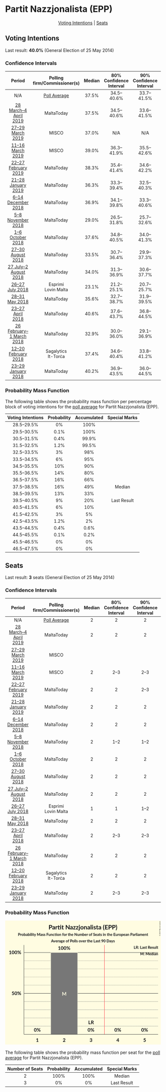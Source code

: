 # Partit Nazzjonalista (EPP)

<p align="center"><a href="#voting-intentions">Voting Intentions</a> | <a href="#seats">Seats</a></p>

## Voting Intentions

Last result: **40.0%** (General Election of 25 May 2014)

### Confidence Intervals

| Period     | Polling firm/Commissioner(s) | Median | 80% Confidence Interval | 90% Confidence Interval | 95% Confidence Interval | 99% Confidence Interval |
|:----------:|:----------------:|:-----------:|:-----------------------:|:-----------------------:|:-----------------------:|:-----------------------:|
| N/A | [Poll Average](average.html) | 37.5% | 34.5–40.6% | 33.7–41.5% | 32.9–42.2% | 31.5–43.8% |
| [28 March–4 April 2019](2019-04-04-MaltaToday.html) | MaltaToday | 37.5% | 34.5–40.6% | 33.6–41.5% | 32.9–42.2% | 31.5–43.8% |
| [27–29 March 2019](2019-03-29-MISCO.html) | MISCO | 37.0% | N/A | N/A | N/A | N/A |
| [11–16 March 2019](2019-03-16-MISCO.html) | MISCO | 39.0% | 36.3–41.9% | 35.5–42.6% | 34.8–43.3% | 33.5–44.7% |
| [22–27 February 2019](2019-02-27-MaltaToday.html) | MaltaToday | 38.3% | 35.4–41.4% | 34.6–42.2% | 33.9–43.0% | 32.5–44.4% |
| [21–28 January 2019](2019-01-28-MaltaToday.html) | MaltaToday | 36.3% | 33.3–39.4% | 32.5–40.3% | 31.8–41.1% | 30.4–42.6% |
| [6–14 December 2018](2018-12-14-MaltaToday.html) | MaltaToday | 36.9% | 34.1–39.8% | 33.3–40.6% | 32.6–41.3% | 31.4–42.7% |
| [5–8 November 2018](2018-11-08-MaltaToday.html) | MaltaToday | 29.0% | 26.5–31.8% | 25.7–32.6% | 25.1–33.2% | 23.9–34.6% |
| [1–6 October 2018](2018-10-06-MaltaToday.html) | MaltaToday | 37.6% | 34.8–40.5% | 34.0–41.3% | 33.3–42.1% | 32.0–43.5% |
| [27–30 August 2018](2018-08-30-MaltaToday.html) | MaltaToday | 33.5% | 30.7–36.4% | 29.9–37.3% | 29.3–38.0% | 28.0–39.4% |
| [27 July–2 August 2018](2018-08-02-MaltaToday.html) | MaltaToday | 34.0% | 31.3–36.9% | 30.6–37.7% | 29.9–38.4% | 28.7–39.8% |
| [26–27 July 2018](2018-07-27-Esprimi.html) | Esprimi <br> Lovin Malta | 23.1% | 21.2–25.1% | 20.7–25.7% | 20.3–26.2% | 19.4–27.1% |
| [28–31 May 2018](2018-05-31-MaltaToday.html) | MaltaToday | 35.6% | 32.7–38.7% | 31.9–39.5% | 31.2–40.3% | 29.8–41.7% |
| [23–27 April 2018](2018-04-27-MaltaToday.html) | MaltaToday | 40.6% | 37.6–43.7% | 36.8–44.5% | 36.1–45.3% | 34.7–46.7% |
| [26 February–1 March 2018](2018-03-01-MaltaToday.html) | MaltaToday | 32.9% | 30.0–36.0% | 29.1–36.9% | 28.4–37.7% | 27.1–39.2% |
| [12–20 February 2018](2018-02-20-Sagalytics.html) | Sagalytics <br> It-Torċa | 37.4% | 34.6–40.4% | 33.8–41.2% | 33.2–41.9% | 31.8–43.4% |
| [23–29 January 2018](2018-01-29-MaltaToday.html) | MaltaToday | 40.2% | 36.9–43.5% | 36.0–44.5% | 35.2–45.3% | 33.7–46.9% |

### Probability Mass Function

The following table shows the probability mass function per percentage block of voting intentions for the [poll average](average.html) for Partit Nazzjonalista (EPP).

| Voting Intentions | Probability | Accumulated | Special Marks |
|:-----------------:|:-----------:|:-----------:|:-------------:|
| 28.5–29.5% | 0% | 100% |  |
| 29.5–30.5% | 0.1% | 100% |  |
| 30.5–31.5% | 0.4% | 99.9% |  |
| 31.5–32.5% | 1.2% | 99.5% |  |
| 32.5–33.5% | 3% | 98% |  |
| 33.5–34.5% | 6% | 95% |  |
| 34.5–35.5% | 10% | 90% |  |
| 35.5–36.5% | 14% | 80% |  |
| 36.5–37.5% | 16% | 66% |  |
| 37.5–38.5% | 16% | 49% | Median |
| 38.5–39.5% | 13% | 33% |  |
| 39.5–40.5% | 9% | 20% | Last Result |
| 40.5–41.5% | 6% | 10% |  |
| 41.5–42.5% | 3% | 5% |  |
| 42.5–43.5% | 1.2% | 2% |  |
| 43.5–44.5% | 0.4% | 0.6% |  |
| 44.5–45.5% | 0.1% | 0.2% |  |
| 45.5–46.5% | 0% | 0% |  |
| 46.5–47.5% | 0% | 0% |  |


## Seats

Last result: **3** seats (General Election of 25 May 2014)

### Confidence Intervals

| Period     | Polling firm/Commissioner(s) | Median | 80% Confidence Interval | 90% Confidence Interval | 95% Confidence Interval | 99% Confidence Interval |
|:----------:|:----------------:|:------:|:-----------------------:|:-----------------------:|:-----------------------:|:-----------------------:|
| N/A | [Poll Average](average.html) | 2 | 2 | 2 | 2 | 2 |
| [28 March–4 April 2019](2019-04-04-MaltaToday.html) | MaltaToday | 2 | 2 | 2 | 2 | 2 |
| [27–29 March 2019](2019-03-29-MISCO.html) | MISCO |  |  |  |  |  |
| [11–16 March 2019](2019-03-16-MISCO.html) | MISCO | 2 | 2–3 | 2–3 | 2–3 | 2–3 |
| [22–27 February 2019](2019-02-27-MaltaToday.html) | MaltaToday | 2 | 2 | 2–3 | 2–3 | 2–3 |
| [21–28 January 2019](2019-01-28-MaltaToday.html) | MaltaToday | 2 | 2 | 2 | 2 | 2–3 |
| [6–14 December 2018](2018-12-14-MaltaToday.html) | MaltaToday | 2 | 2 | 2 | 2 | 2–3 |
| [5–8 November 2018](2018-11-08-MaltaToday.html) | MaltaToday | 2 | 1–2 | 1–2 | 1–2 | 1–2 |
| [1–6 October 2018](2018-10-06-MaltaToday.html) | MaltaToday | 2 | 2 | 2 | 2 | 2–3 |
| [27–30 August 2018](2018-08-30-MaltaToday.html) | MaltaToday | 2 | 2 | 2 | 2 | 1–2 |
| [27 July–2 August 2018](2018-08-02-MaltaToday.html) | MaltaToday | 2 | 2 | 2 | 2 | 2 |
| [26–27 July 2018](2018-07-27-Esprimi.html) | Esprimi <br> Lovin Malta | 1 | 1 | 1–2 | 1–2 | 1–2 |
| [28–31 May 2018](2018-05-31-MaltaToday.html) | MaltaToday | 2 | 2 | 2 | 2 | 2 |
| [23–27 April 2018](2018-04-27-MaltaToday.html) | MaltaToday | 2 | 2–3 | 2–3 | 2–3 | 2–3 |
| [26 February–1 March 2018](2018-03-01-MaltaToday.html) | MaltaToday | 2 | 2 | 2 | 2 | 1–2 |
| [12–20 February 2018](2018-02-20-Sagalytics.html) | Sagalytics <br> It-Torċa | 2 | 2 | 2 | 2 | 2–3 |
| [23–29 January 2018](2018-01-29-MaltaToday.html) | MaltaToday | 2 | 2–3 | 2–3 | 2–3 | 2–3 |

### Probability Mass Function

![Graph with seats probability mass function not yet produced](average-seats-pmf-partitnazzjonalistaepp.png "Seats Probability Mass Function")

The following table shows the probability mass function per seat for the [poll average](average.html) for Partit Nazzjonalista (EPP).

| Number of Seats | Probability | Accumulated | Special Marks |
|:---------------:|:-----------:|:-----------:|:-------------:|
| 2 | 100% | 100% | Median |
| 3 | 0% | 0% | Last Result |


